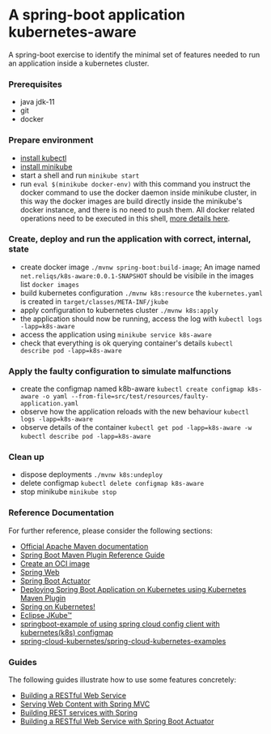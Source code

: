 # A spring-boot application kubernetes-aware

A spring-boot exercise to identify the minimal set of features needed to run an application inside a kubernetes cluster.

### Prerequisites
* java jdk-11
* git
* docker

### Prepare environment
* [install kubectl](https://kubernetes.io/docs/tasks/tools/#kubectl)
* [install minikube](https://minikube.sigs.k8s.io/docs/start/)
* start a shell and run `minikube start`
* run `eval $(minikube docker-env)`
  with this command you instruct the docker command to use the docker daemon inside minikube cluster, in this way the docker images are build directly inside the minikube's docker instance, and there is no need to push them. All docker related operations need to be executed in this shell, [more details here](https://minikube.sigs.k8s.io/docs/handbook/pushing/#1-pushing-directly-to-the-in-cluster-docker-daemon-docker-env).
### Create, deploy and run the application with correct, internal, state
* create docker image `./mvnw spring-boot:build-image`; An image named `net.reliqs/k8s-aware:0.0.1-SNAPSHOT` should be visibile in the images list `docker images`
* build kubernetes configuration `./mvnw k8s:resource`
  the `kubernetes.yaml` is created in `target/classes/META-INF/jkube`
* apply configuration to kubernetes cluster `./mvnw k8s:apply`
* the application should now be running, access the log with `kubectl logs -lapp=k8s-aware`
* access the application using `minikube service k8s-aware`
* check that everything is ok querying container's details `kubectl describe pod -lapp=k8s-aware`
### Apply the faulty configuration to simulate malfunctions  
* create the configmap named k8b-aware `kubectl create configmap k8s-aware -o yaml --from-file=src/test/resources/faulty-application.yaml`
* observe how the application reloads with the new behaviour `kubectl logs -lapp=k8s-aware`
* observe details of the container `kubectl get pod -lapp=k8s-aware -w`  `kubectl describe pod -lapp=k8s-aware`
### Clean up 
* dispose deployments `./mvnw k8s:undeploy`
* delete configmap `kubectl delete configmap k8s-aware`
* stop minikube `minikube stop`


### Reference Documentation
For further reference, please consider the following sections:

* [Official Apache Maven documentation](https://maven.apache.org/guides/index.html)
* [Spring Boot Maven Plugin Reference Guide](https://docs.spring.io/spring-boot/docs/2.4.5/maven-plugin/reference/html/)
* [Create an OCI image](https://docs.spring.io/spring-boot/docs/2.4.5/maven-plugin/reference/html/#build-image)
* [Spring Web](https://docs.spring.io/spring-boot/docs/2.4.5/reference/htmlsingle/#boot-features-developing-web-applications)
* [Spring Boot Actuator](https://docs.spring.io/spring-boot/docs/2.4.5/reference/htmlsingle/#production-ready)
* [Deploying Spring Boot Application on Kubernetes using Kubernetes Maven Plugin](https://faun.pub/deploying-spring-boot-application-on-kubernetes-using-kubernetes-maven-plugin-46caf22b03a5)
* [Spring on Kubernetes!](https://hackmd.io/@ryanjbaxter/spring-on-k8s-workshop#Spring-on-Kubernetes)
* [Eclipse JKube™](https://www.eclipse.org/jkube/)
* [springboot-example of using spring cloud config client with kubernetes(k8s) configmap](https://www.bswen.com/2020/11/springboot-springcloud-kubernetes-k8s-configmap-example.html)
* [spring-cloud-kubernetes/spring-cloud-kubernetes-examples](https://github.com/spring-cloud/spring-cloud-kubernetes/tree/master/spring-cloud-kubernetes-examples)

### Guides
The following guides illustrate how to use some features concretely:

* [Building a RESTful Web Service](https://spring.io/guides/gs/rest-service/)
* [Serving Web Content with Spring MVC](https://spring.io/guides/gs/serving-web-content/)
* [Building REST services with Spring](https://spring.io/guides/tutorials/bookmarks/)
* [Building a RESTful Web Service with Spring Boot Actuator](https://spring.io/guides/gs/actuator-service/)
